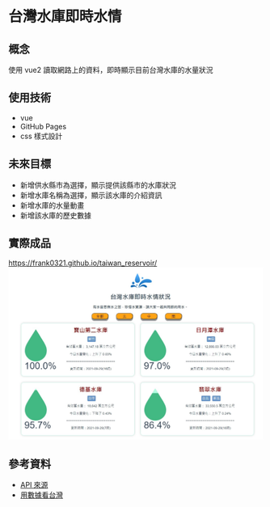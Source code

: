 # 台灣水庫即時水情

## 概念
使用 vue2 讀取網路上的資料，即時顯示目前台灣水庫的水量狀況

## 使用技術
- vue 
- GitHub Pages
- css 樣式設計

## 未來目標
- 新增供水縣市為選擇，顯示提供該縣市的水庫狀況
- 新增水庫名稱為選擇，顯示該水庫的介紹資訊
- 新增水庫的水量動畫
- 新增該水庫的歷史數據

## 實際成品
https://frank0321.github.io/taiwan_reservoir/
![](https://raw.githubusercontent.com/Frank0321/taiwan_reservoir/master/src/assets/image/product210929.jpg)


## 參考資料
- [API 來源](https://www.taiwanstat.com/waters/latest)
- [用數據看台灣](https://water.taiwanstat.com/)
